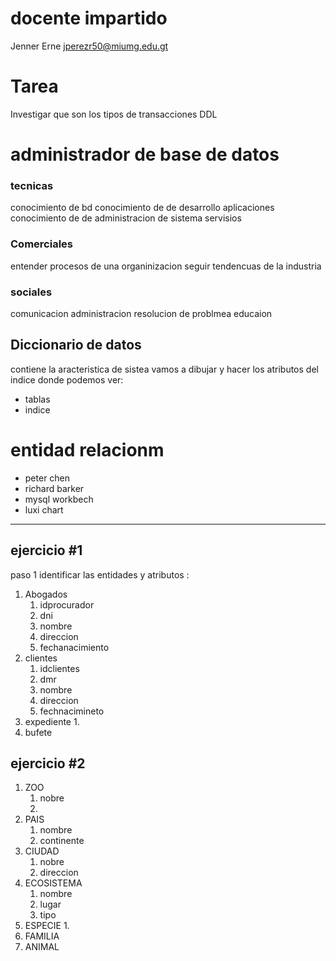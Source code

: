 # docente impartido 

Jenner Erne 
jperezr50@miumg.edu.gt

# Tarea 

Investigar que son los tipos de transacciones DDL

# administrador de base de datos

### tecnicas
conocimiento de bd
conocimiento de de desarrollo aplicaciones
conocimiento de de administracion de sistema servisios
### Comerciales
entender procesos de una organinizacion 
seguir tendencuas de la industria

### sociales
comunicacion 
administracion 
resolucion de problmea
educaion 

## Diccionario de datos

contiene la aracteristica de sistea vamos a dibujar y hacer los atributos del indice
donde podemos ver:

- tablas 
- indice 

# entidad relacionm 
- peter chen 
- richard barker 
- mysql workbech
- luxi chart
----------

## ejercicio #1
paso 1 identificar las entidades y atributos :
1. Abogados
	1. idprocurador
	2. dni 
	3. nombre
	4. direccion
	5. fechanacimiento
2. clientes
	1. idclientes
	2. dmr
	3. nombre
	4. direccion
	5. fechnacimineto
3. expediente 
	1. 
4. bufete

## ejercicio #2

1. ZOO
	1. nobre
	2. 
2. PAIS
	1. nombre
	2. continente
3. CIUDAD
	1. nobre
	2. direccion
4. ECOSISTEMA
	1. nombre
	2. lugar
	3. tipo 
5. ESPECIE
	1. 
6. FAMILIA
7. ANIMAL